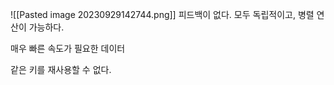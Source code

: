 ![[Pasted image 20230929142744.png]]
피드백이 없다.
모두 독립적이고, 병렬 연산이 가능하다.

매우 빠른 속도가 필요한 데이터

같은 키를 재사용할 수 없다.